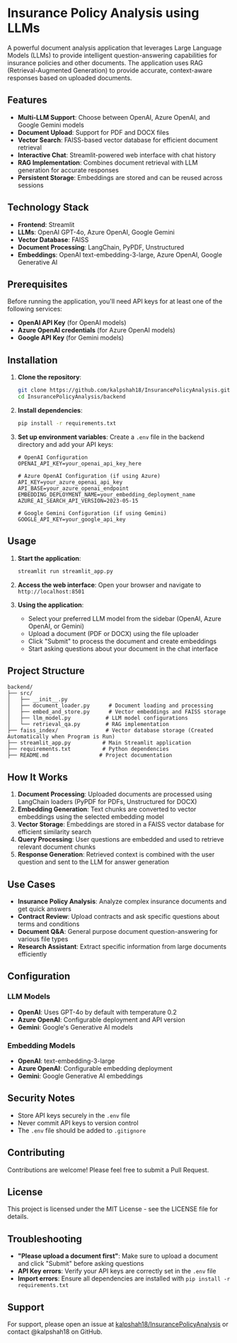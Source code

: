 # Insurance Policy Analysis using LLMs
A powerful document analysis application that leverages Large Language Models (LLMs) to provide intelligent question-answering capabilities for insurance policies and other documents. The application uses RAG (Retrieval-Augmented Generation) to provide accurate, context-aware responses based on uploaded documents.

## Features

- **Multi-LLM Support**: Choose between OpenAI, Azure OpenAI, and Google Gemini models
- **Document Upload**: Support for PDF and DOCX files
- **Vector Search**: FAISS-based vector database for efficient document retrieval
- **Interactive Chat**: Streamlit-powered web interface with chat history
- **RAG Implementation**: Combines document retrieval with LLM generation for accurate responses
- **Persistent Storage**: Embeddings are stored and can be reused across sessions

## Technology Stack

- **Frontend**: Streamlit
- **LLMs**: OpenAI GPT-4o, Azure OpenAI, Google Gemini
- **Vector Database**: FAISS
- **Document Processing**: LangChain, PyPDF, Unstructured
- **Embeddings**: OpenAI text-embedding-3-large, Azure OpenAI, Google Generative AI

## Prerequisites

Before running the application, you'll need API keys for at least one of the following services:

- **OpenAI API Key** (for OpenAI models)
- **Azure OpenAI credentials** (for Azure OpenAI models)
- **Google API Key** (for Gemini models)

## Installation

1. **Clone the repository**:
   ```bash
   git clone https://github.com/kalpshah18/InsurancePolicyAnalysis.git
   cd InsurancePolicyAnalysis/backend
   ```

2. **Install dependencies**:
   ```bash
   pip install -r requirements.txt
   ```

3. **Set up environment variables**:
   Create a `.env` file in the backend directory and add your API keys:

   ```env
   # OpenAI Configuration
   OPENAI_API_KEY=your_openai_api_key_here
   
   # Azure OpenAI Configuration (if using Azure)
   API_KEY=your_azure_openai_api_key
   API_BASE=your_azure_openai_endpoint
   EMBEDDING_DEPLOYMENT_NAME=your_embedding_deployment_name
   AZURE_AI_SEARCH_API_VERSION=2023-05-15
   
   # Google Gemini Configuration (if using Gemini)
   GOOGLE_API_KEY=your_google_api_key
   ```

## Usage

1. **Start the application**:
   ```bash
   streamlit run streamlit_app.py
   ```

2. **Access the web interface**:
   Open your browser and navigate to `http://localhost:8501`

3. **Using the application**:
   - Select your preferred LLM model from the sidebar (OpenAI, Azure OpenAI, or Gemini)
   - Upload a document (PDF or DOCX) using the file uploader
   - Click "Submit" to process the document and create embeddings
   - Start asking questions about your document in the chat interface

## Project Structure

```
backend/
├── src/
│   ├── __init__.py
│   ├── document_loader.py      # Document loading and processing
│   ├── embed_and_store.py      # Vector embeddings and FAISS storage
│   ├── llm_model.py           # LLM model configurations
│   └── retrieval_qa.py        # RAG implementation
├── faiss_index/               # Vector database storage (Created Automatically when Program is Run)
├── streamlit_app.py          # Main Streamlit application
├── requirements.txt          # Python dependencies
├── README.md                # Project documentation
```

## How It Works

1. **Document Processing**: Uploaded documents are processed using LangChain loaders (PyPDF for PDFs, Unstructured for DOCX)
2. **Embedding Generation**: Text chunks are converted to vector embeddings using the selected embedding model
3. **Vector Storage**: Embeddings are stored in a FAISS vector database for efficient similarity search
4. **Query Processing**: User questions are embedded and used to retrieve relevant document chunks
5. **Response Generation**: Retrieved context is combined with the user question and sent to the LLM for answer generation

## Use Cases

- **Insurance Policy Analysis**: Analyze complex insurance documents and get quick answers
- **Contract Review**: Upload contracts and ask specific questions about terms and conditions
- **Document Q&A**: General purpose document question-answering for various file types
- **Research Assistant**: Extract specific information from large documents efficiently

## Configuration

### LLM Models
- **OpenAI**: Uses GPT-4o by default with temperature 0.2
- **Azure OpenAI**: Configurable deployment and API version
- **Gemini**: Google's Generative AI models

### Embedding Models
- **OpenAI**: text-embedding-3-large
- **Azure OpenAI**: Configurable embedding deployment
- **Gemini**: Google Generative AI embeddings

## Security Notes

- Store API keys securely in the `.env` file
- Never commit API keys to version control
- The `.env` file should be added to `.gitignore`

## Contributing

Contributions are welcome! Please feel free to submit a Pull Request.

## License

This project is licensed under the MIT License - see the LICENSE file for details.

## Troubleshooting

- **"Please upload a document first"**: Make sure to upload a document and click "Submit" before asking questions
- **API Key errors**: Verify your API keys are correctly set in the `.env` file
- **Import errors**: Ensure all dependencies are installed with `pip install -r requirements.txt`

## Support

For support, please open an issue at [kalpshah18/InsurancePolicyAnalysis](https://github.com/kalpshah18/InsurancePolicyAnalysis) or contact @kalpshah18 on GitHub.

